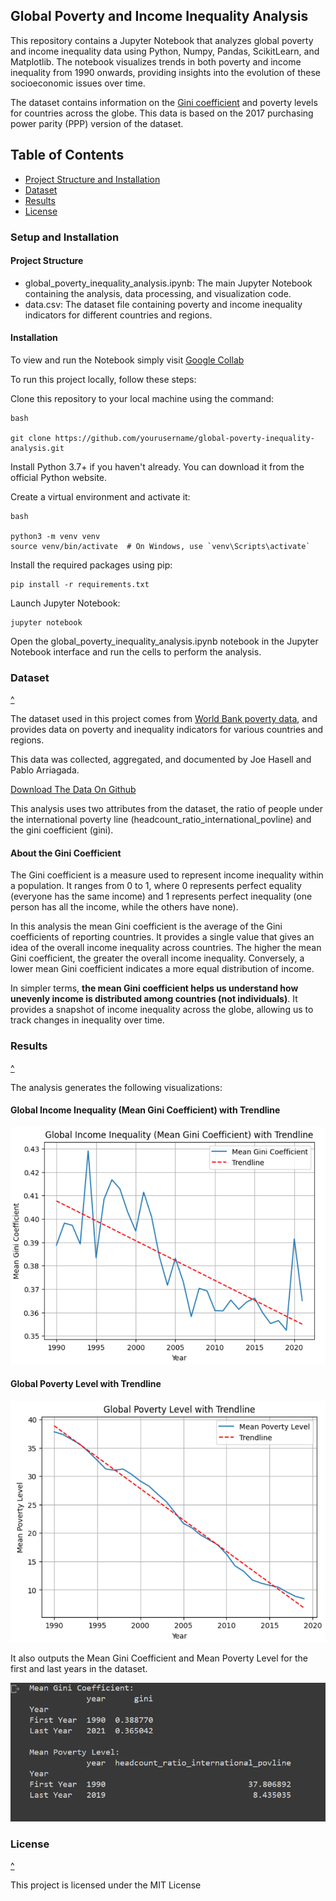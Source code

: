 ## Global Poverty and Income Inequality Analysis

This repository contains a Jupyter Notebook that analyzes global poverty and income inequality data using Python, Numpy, Pandas, ScikitLearn, and Matplotlib. The notebook visualizes trends in both poverty and income inequality from 1990 onwards, providing insights into the evolution of these socioeconomic issues over time.

The dataset contains information on the [Gini coefficient](#About-the-Gini-Coefficient) and poverty levels for countries across the globe. This data is based on the 2017 purchasing power parity (PPP) version of the dataset.

## Table of Contents

- [Project Structure and Installation](#setup-and-installation)
- [Dataset](#Dataset)
- [Results](#Results)
- [License](#License)


### Setup and Installation
#### Project Structure

- global_poverty_inequality_analysis.ipynb: The main Jupyter Notebook containing the analysis, data processing, and visualization code.
- data.csv: The dataset file containing poverty and income inequality indicators for different countries and regions.

#### Installation

To view and run the Notebook simply visit [Google Collab](https://drive.google.com/file/d/1Dp-e4a5oxXDaKFuXd4s073-0PXZOm9se/view?usp=sharing
)

To run this project locally, follow these steps:

Clone this repository to your local machine using the command:

    bash
    
    git clone https://github.com/yourusername/global-poverty-inequality-analysis.git

Install Python 3.7+ if you haven't already. You can download it from the official Python website.

Create a virtual environment and activate it:

    bash

    python3 -m venv venv
    source venv/bin/activate  # On Windows, use `venv\Scripts\activate`

Install the required packages using pip:

    pip install -r requirements.txt

Launch Jupyter Notebook:

    jupyter notebook

Open the global_poverty_inequality_analysis.ipynb notebook in the Jupyter Notebook interface and run the cells to perform the analysis.

### Dataset
[^](#table-of-contents) 

The dataset used in this project comes from [World Bank poverty data](https://ourworldindata.org/poverty), and provides data on poverty and inequality indicators for various countries and regions.

This data was collected, aggregated, and documented by Joe Hasell and Pablo Arriagada.

[Download The Data On Github](https://github.com/owid/poverty-data)

This analysis uses two attributes from the dataset, the ratio of people under the international poverty line (headcount_ratio_international_povline) and the gini coefficient (gini).

#### About the Gini Coefficient

The Gini coefficient is a measure used to represent income inequality within a population. It ranges from 0 to 1, where 0 represents perfect equality (everyone has the same income) and 1 represents perfect inequality (one person has all the income, while the others have none).

In this analysis the mean Gini coefficient is the average of the Gini coefficients of reporting countries. It provides a single value that gives an idea of the overall income inequality across countries. The higher the mean Gini coefficient, the greater the overall income inequality. Conversely, a lower mean Gini coefficient indicates a more equal distribution of income.

In simpler terms, **the mean Gini coefficient helps us understand how unevenly income is distributed among countries (not individuals)**. It provides a snapshot of income inequality across the globe, allowing us to track changes in inequality over time.

### Results
[^](#table-of-contents) 

The analysis generates the following visualizations:

#### Global Income Inequality (Mean Gini Coefficient) with Trendline

![Global Income Inequality](img/global-income-inequality.png)

#### Global Poverty Level with Trendline

![Global Poverty](img/global-poverty.png)

It also outputs the Mean Gini Coefficient and Mean Poverty Level for the first and last years in the dataset.

![Screenshot of printouts of first and last years' values](img/first-last-years.png)

### License
[^](#table-of-contents) 

This project is licensed under the MIT License